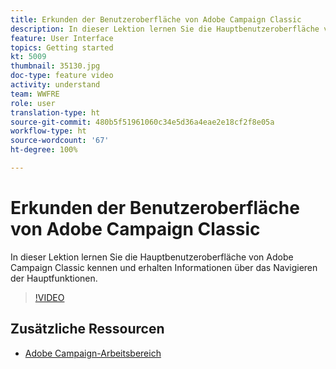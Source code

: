 ```yaml
---
title: Erkunden der Benutzeroberfläche von Adobe Campaign Classic
description: In dieser Lektion lernen Sie die Hauptbenutzeroberfläche von Adobe Campaign Classic kennen und erhalten Informationen über das Navigieren zwischen den Hauptfunktionen.
feature: User Interface
topics: Getting started
kt: 5009
thumbnail: 35130.jpg
doc-type: feature video
activity: understand
team: WWFRE
role: user
translation-type: ht
source-git-commit: 480b5f51961060c34e5d36a4eae2e18cf2f8e05a
workflow-type: ht
source-wordcount: '67'
ht-degree: 100%

---
```



# Erkunden der Benutzeroberfläche von Adobe Campaign Classic

In dieser Lektion lernen Sie die Hauptbenutzeroberfläche von Adobe Campaign Classic kennen und erhalten Informationen über das Navigieren der Hauptfunktionen.

>[!VIDEO](https://video.tv.adobe.com/v/35130?quality=12&captions=ger)

## Zusätzliche Ressourcen

* [Adobe Campaign-Arbeitsbereich](https://docs.adobe.com/content/help/de-DE/campaign-classic/using/getting-started/starting-with-adobe-campaign/adobe-campaign-workspace.html)
